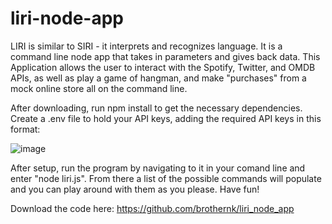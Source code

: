 # liri-node-app

LIRI is similar to SIRI - it interprets and recognizes language. It is a command line node app that takes in parameters and gives back data. This Application allows the user to interact with the Spotify, Twitter, and OMDB APIs, as well as play a game of hangman, and make "purchases" from a mock online store all on the command line.

After downloading, run npm install to get the necessary dependencies. Create a .env file to hold your API keys, adding the required API keys in this format:

![image](https://user-images.githubusercontent.com/18450426/44418357-c7e40e00-a53d-11e8-8cb3-4f17bf4871ee.png)

After setup, run the program by navigating to it in your comand line and enter "node liri.js". From there a list of the possible commands will populate and you can play around with them as you please. Have fun!

Download the code here: https://github.com/brothernk/liri_node_app
